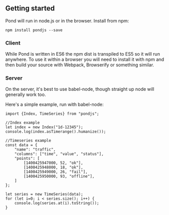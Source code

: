## Getting started

Pond will run in node.js or in the browser. Install from npm:

```cmdline
npm install pondjs --save
```

### Client

While Pond is written in ES6 the npm dist is transpiled to ES5 so it will run anywhere. To use it within a browser you will need to install it with npm and then build your source with Webpack, Browserify or something similar.

### Server

On the server, it's best to use babel-node, though straight up node will generally work too.

Here's a simple example, run with babel-node:

    import {Index, TimeSeries} from "pondjs";

    //Index example
    let index = new Index("1d-12345");
    console.log(index.asTimerange().humanize());

    //Timeseries example
    const data = {
        "name": "traffic",
        "columns": ["time", "value", "status"],
        "points": [
            [1400425947000, 52, "ok"],
            [1400425948000, 18, "ok"],
            [1400425949000, 26, "fail"],
            [1400425950000, 93, "offline"],
        ]
    };

    let series = new TimeSeries(data);
    for (let i=0; i < series.size(); i++) {
        console.log(series.at(i).toString());
    }
